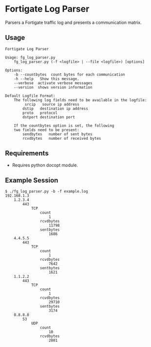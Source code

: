 # Fortigate Log Parser
Parsers a Fortigate traffic log and presents a communication matrix. 

## Usage
    Fortigate Log Parser

    Usage: fg_log_parser.py
        fg_log_parser.py (-f <logfile> | --file <logfile>) [options]

    Options:
        -b --countbytes  count bytes for each communication
        -h --help   Show this message.
        --verbose  activate verbose messages
        --version  shows version information
    
    Default Logfile Format:
        The following log fields need to be available in the logfile:
             srcip   source ip address
            dstip   destination ip address
            proto   protocol
            dstport destination port
            
        If the countbytes option is set, the following
        two fields need to be present:
            sendbytes   number of sent bytes
            rcvdbytes   number of received bytes

## Requirements
* Requires python docopt module.

## Example Session

    $ ./fg_log_parser.py -b -f example.log
    192.168.1.3
	    1.2.3.4
		    443
			    TCP
				    count
					    1
				    rcvdbytes
					    11798
				    sentbytes
					    1686
	    4.4.5.5
		    443
			    TCP
				    count
					    1
				    rcvdbytes
					    7642
				    sentbytes
					    1621
	    1.1.2.2
		    443
			    TCP
				    count
					    1
				    rcvdbytes
					    29710
				    sentbytes
					    3174
	    8.8.8.8
		    53
			    UDP
				    count
					    10
				    rcvdbytes
					    2001
